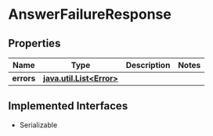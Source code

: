 

# AnswerFailureResponse


## Properties

Name | Type | Description | Notes
------------ | ------------- | ------------- | -------------
**errors** | [**java.util.List&lt;Error&gt;**](Error.md) |  | 


## Implemented Interfaces

* Serializable


